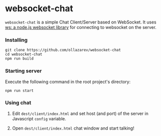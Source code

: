# websocket-chat
`websocket-chat` is a simple Chat Client/Server based on WebSocket. It uses [ws: a node.js websocket library][ws]
for connecting to websocket on the server.

### Installing

```
git clone https://github.com/ollazarev/websocket-chat
cd websocket-chat
npm run build
```

### Starting server

Execute the following command in the root project's directory:

```
npm run start
```

### Using chat

1) Edit `dest/client/index.html` and set host (and port) of the server in Javascript `config` variable.

2) Open `dest/client/index.html` chat window and start talking!

[ws]: http://einaros.github.io/ws/
